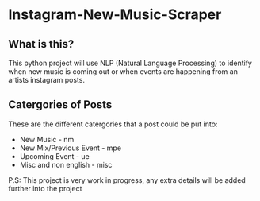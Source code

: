 # Instagram-New-Music-Scraper
## What is this?

This python project will use NLP (Natural Language Processing) to identify when new music is coming out or when events are happening from an artists instagram posts.
## Catergories of Posts

These are the different catergories that a post could be put into:
 - New Music - nm
 - New Mix/Previous Event - mpe
 - Upcoming Event - ue
 - Misc and non english - misc
 
 P.S: This project is very work in progress, any extra details will be added further into the project
